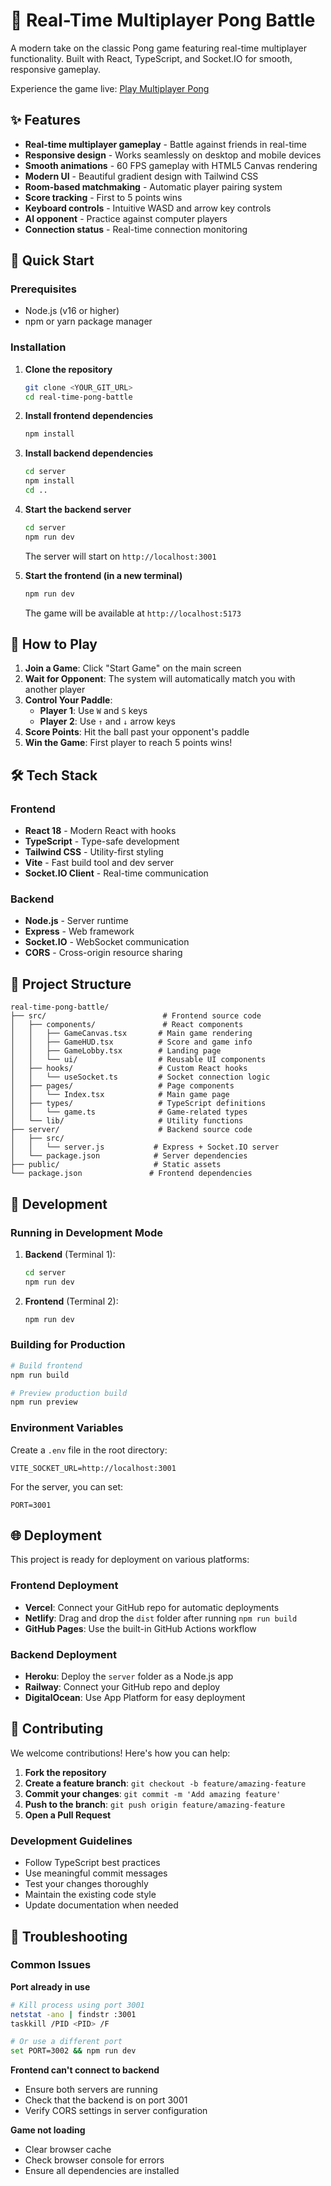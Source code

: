 # 🏓 Real-Time Multiplayer Pong Battle

A modern take on the classic Pong game featuring real-time multiplayer functionality. Built with React, TypeScript, and Socket.IO for smooth, responsive gameplay.

Experience the game live: [Play Multiplayer Pong](https://lovable.dev/projects/ee6adb19-c5b5-4bd7-aedd-6fdb9f597882)

## ✨ Features

- **Real-time multiplayer gameplay** - Battle against friends in real-time
- **Responsive design** - Works seamlessly on desktop and mobile devices
- **Smooth animations** - 60 FPS gameplay with HTML5 Canvas rendering
- **Modern UI** - Beautiful gradient design with Tailwind CSS
- **Room-based matchmaking** - Automatic player pairing system
- **Score tracking** - First to 5 points wins
- **Keyboard controls** - Intuitive WASD and arrow key controls
- **AI opponent** - Practice against computer players
- **Connection status** - Real-time connection monitoring

## 🚀 Quick Start

### Prerequisites

- Node.js (v16 or higher)
- npm or yarn package manager

### Installation

1. **Clone the repository**

   ```bash
   git clone <YOUR_GIT_URL>
   cd real-time-pong-battle
   ```

2. **Install frontend dependencies**

   ```bash
   npm install
   ```

3. **Install backend dependencies**

   ```bash
   cd server
   npm install
   cd ..
   ```

4. **Start the backend server**

   ```bash
   cd server
   npm run dev
   ```

   The server will start on `http://localhost:3001`

5. **Start the frontend (in a new terminal)**
   ```bash
   npm run dev
   ```
   The game will be available at `http://localhost:5173`

## 🎯 How to Play

1. **Join a Game**: Click "Start Game" on the main screen
2. **Wait for Opponent**: The system will automatically match you with another player
3. **Control Your Paddle**:
   - **Player 1**: Use `W` and `S` keys
   - **Player 2**: Use `↑` and `↓` arrow keys
4. **Score Points**: Hit the ball past your opponent's paddle
5. **Win the Game**: First player to reach 5 points wins!

## 🛠️ Tech Stack

### Frontend

- **React 18** - Modern React with hooks
- **TypeScript** - Type-safe development
- **Tailwind CSS** - Utility-first styling
- **Vite** - Fast build tool and dev server
- **Socket.IO Client** - Real-time communication

### Backend

- **Node.js** - Server runtime
- **Express** - Web framework
- **Socket.IO** - WebSocket communication
- **CORS** - Cross-origin resource sharing

## 📁 Project Structure

```
real-time-pong-battle/
├── src/                          # Frontend source code
│   ├── components/               # React components
│   │   ├── GameCanvas.tsx       # Main game rendering
│   │   ├── GameHUD.tsx          # Score and game info
│   │   ├── GameLobby.tsx        # Landing page
│   │   └── ui/                  # Reusable UI components
│   ├── hooks/                   # Custom React hooks
│   │   └── useSocket.ts         # Socket connection logic
│   ├── pages/                   # Page components
│   │   └── Index.tsx            # Main game page
│   ├── types/                   # TypeScript definitions
│   │   └── game.ts              # Game-related types
│   └── lib/                     # Utility functions
├── server/                      # Backend source code
│   ├── src/
│   │   └── server.js           # Express + Socket.IO server
│   └── package.json            # Server dependencies
├── public/                     # Static assets
└── package.json               # Frontend dependencies
```

## 🔧 Development

### Running in Development Mode

1. **Backend** (Terminal 1):

   ```bash
   cd server
   npm run dev
   ```

2. **Frontend** (Terminal 2):
   ```bash
   npm run dev
   ```

### Building for Production

```bash
# Build frontend
npm run build

# Preview production build
npm run preview
```

### Environment Variables

Create a `.env` file in the root directory:

```env
VITE_SOCKET_URL=http://localhost:3001
```

For the server, you can set:

```env
PORT=3001
```

## 🌐 Deployment

This project is ready for deployment on various platforms:

### Frontend Deployment

- **Vercel**: Connect your GitHub repo for automatic deployments
- **Netlify**: Drag and drop the `dist` folder after running `npm run build`
- **GitHub Pages**: Use the built-in GitHub Actions workflow

### Backend Deployment

- **Heroku**: Deploy the `server` folder as a Node.js app
- **Railway**: Connect your GitHub repo and deploy
- **DigitalOcean**: Use App Platform for easy deployment

## 🤝 Contributing

We welcome contributions! Here's how you can help:

1. **Fork the repository**
2. **Create a feature branch**: `git checkout -b feature/amazing-feature`
3. **Commit your changes**: `git commit -m 'Add amazing feature'`
4. **Push to the branch**: `git push origin feature/amazing-feature`
5. **Open a Pull Request**

### Development Guidelines

- Follow TypeScript best practices
- Use meaningful commit messages
- Test your changes thoroughly
- Maintain the existing code style
- Update documentation when needed

## 🐛 Troubleshooting

### Common Issues

**Port already in use**

```bash
# Kill process using port 3001
netstat -ano | findstr :3001
taskkill /PID <PID> /F

# Or use a different port
set PORT=3002 && npm run dev
```

**Frontend can't connect to backend**

- Ensure both servers are running
- Check that the backend is on port 3001
- Verify CORS settings in server configuration

**Game not loading**

- Clear browser cache
- Check browser console for errors
- Ensure all dependencies are installed
